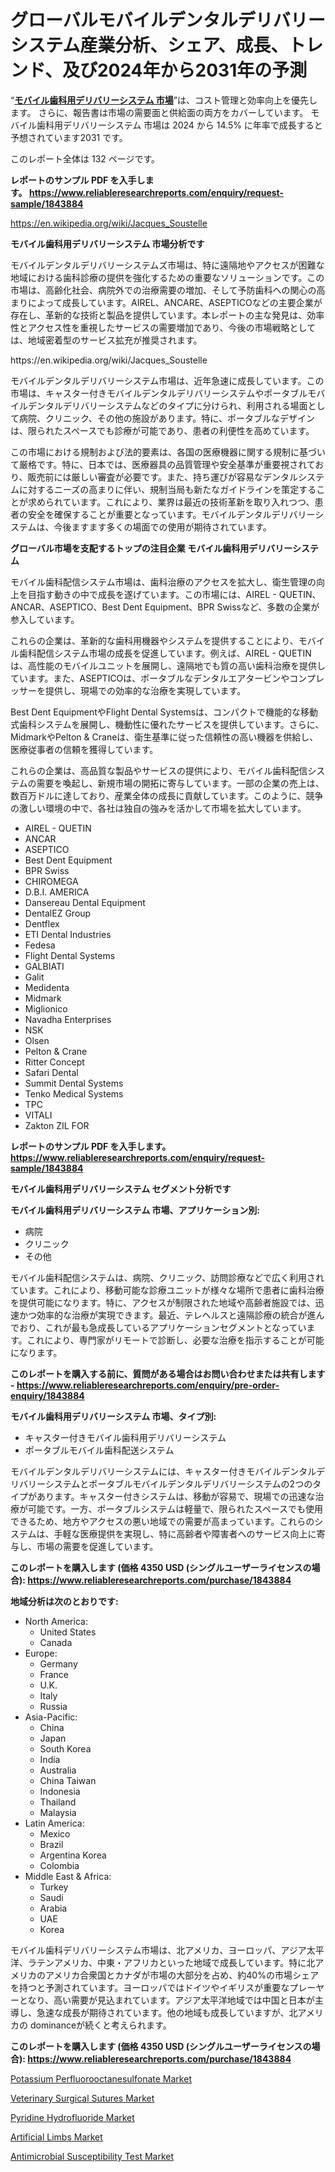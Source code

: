 <p><h1>グローバルモバイルデンタルデリバリーシステム産業分析、シェア、成長、トレンド、及び2024年から2031年の予測</h1></p><p>&ldquo;<strong><a href="https://www.reliableresearchreports.com/mobile-dental-delivery-systems-r1843884?utm_campaign=110&utm_medium=9&utm_source=Github&utm_content=ia&utm_term=08112024&utm_id=mobile-dental-delivery-systems">モバイル歯科用デリバリーシステム 市場</a></strong>&rdquo;は、コスト管理と効率向上を優先します。 さらに、報告書は市場の需要面と供給面の両方をカバーしています。 モバイル歯科用デリバリーシステム 市場は 2024 から 14.5% に年率で成長すると予想されています2031 です。</p>
<p>このレポート全体は 132 ページです。</p>
<p><strong>レポートのサンプル PDF を入手します。&nbsp;<a href="https://www.reliableresearchreports.com/enquiry/request-sample/1843884?utm_campaign=110&utm_medium=9&utm_source=Github&utm_content=ia&utm_term=08112024&utm_id=mobile-dental-delivery-systems">https://www.reliableresearchreports.com/enquiry/request-sample/1843884</a></strong></p>
<p><a href="https://en.wikipedia.org/wiki/Jacques_Soustelle?utm_campaign=110&utm_medium=9&utm_source=Github&utm_content=ia&utm_term=08112024&utm_id=mobile-dental-delivery-systems">https://en.wikipedia.org/wiki/Jacques_Soustelle</a></p>
<p><strong>モバイル歯科用デリバリーシステム 市場分析です</strong></p>
<p><p>モバイルデンタルデリバリーシステムズ市場は、特に遠隔地やアクセスが困難な地域における歯科診療の提供を強化するための重要なソリューションです。この市場は、高齢化社会、病院外での治療需要の増加、そして予防歯科への関心の高まりによって成長しています。AIREL、ANCARE、ASEPTICOなどの主要企業が存在し、革新的な技術と製品を提供しています。本レポートの主な発見は、効率性とアクセス性を重視したサービスの需要増加であり、今後の市場戦略としては、地域密着型のサービス拡充が推奨されます。</p></p>
<p>https://en.wikipedia.org/wiki/Jacques_Soustelle</p>
<p><p>モバイルデンタルデリバリーシステム市場は、近年急速に成長しています。この市場は、キャスター付きモバイルデンタルデリバリーシステムやポータブルモバイルデンタルデリバリーシステムなどのタイプに分けられ、利用される場面として病院、クリニック、その他の施設があります。特に、ポータブルなデザインは、限られたスペースでも診療が可能であり、患者の利便性を高めています。</p><p>この市場における規制および法的要素は、各国の医療機器に関する規制に基づいて厳格です。特に、日本では、医療器具の品質管理や安全基準が重要視されており、販売前には厳しい審査が必要です。また、持ち運びが容易なデンタルシステムに対するニーズの高まりに伴い、規制当局も新たなガイドラインを策定することが求められています。これにより、業界は最近の技術革新を取り入れつつ、患者の安全を確保することが重要となっています。モバイルデンタルデリバリーシステムは、今後ますます多くの場面での使用が期待されています。</p></p>
<p><strong>グローバル市場を支配するトップの注目企業 モバイル歯科用デリバリーシステム</strong></p>
<p><p>モバイル歯科配信システム市場は、歯科治療のアクセスを拡大し、衛生管理の向上を目指す動きの中で成長を遂げています。この市場には、AIREL - QUETIN、ANCAR、ASEPTICO、Best Dent Equipment、BPR Swissなど、多数の企業が参入しています。</p><p>これらの企業は、革新的な歯科用機器やシステムを提供することにより、モバイル歯科配信システム市場の成長を促進しています。例えば、AIREL - QUETINは、高性能のモバイルユニットを展開し、遠隔地でも質の高い歯科治療を提供しています。また、ASEPTICOは、ポータブルなデンタルエアタービンやコンプレッサーを提供し、現場での効率的な治療を実現しています。</p><p>Best Dent EquipmentやFlight Dental Systemsは、コンパクトで機能的な移動式歯科システムを展開し、機動性に優れたサービスを提供しています。さらに、MidmarkやPelton & Craneは、衛生基準に従った信頼性の高い機器を供給し、医療従事者の信頼を獲得しています。</p><p>これらの企業は、高品質な製品やサービスの提供により、モバイル歯科配信システムの需要を喚起し、新規市場の開拓に寄与しています。一部の企業の売上は、数百万ドルに達しており、産業全体の成長に貢献しています。このように、競争の激しい環境の中で、各社は独自の強みを活かして市場を拡大しています。</p></p>
<p><ul><li>AIREL - QUETIN</li><li>ANCAR</li><li>ASEPTICO</li><li>Best Dent Equipment</li><li>BPR Swiss</li><li>CHIROMEGA</li><li>D.B.I. AMERICA</li><li>Dansereau Dental Equipment</li><li>DentalEZ Group</li><li>Dentflex</li><li>ETI Dental Industries</li><li>Fedesa</li><li>Flight Dental Systems</li><li>GALBIATI</li><li>Galit</li><li>Medidenta</li><li>Midmark</li><li>Miglionico</li><li>Navadha Enterprises</li><li>NSK</li><li>Olsen</li><li>Pelton & Crane</li><li>Ritter Concept</li><li>Safari Dental</li><li>Summit Dental Systems</li><li>Tenko Medical Systems</li><li>TPC</li><li>VITALI</li><li>Zakton
    ZIL FOR</li></ul></p>
<p><strong>レポートのサンプル PDF を入手します。 <a href="https://www.reliableresearchreports.com/enquiry/request-sample/1843884?utm_campaign=110&utm_medium=9&utm_source=Github&utm_content=ia&utm_term=08112024&utm_id=mobile-dental-delivery-systems">https://www.reliableresearchreports.com/enquiry/request-sample/1843884</a></strong></p>
<p><strong>モバイル歯科用デリバリーシステム セグメント分析です</strong></p>
<p><strong>モバイル歯科用デリバリーシステム 市場、アプリケーション別:</strong></p>
<p><ul><li>病院</li><li>クリニック</li><li>その他</li></ul></p>
<p><p>モバイル歯科配信システムは、病院、クリニック、訪問診療などで広く利用されています。これにより、移動可能な診療ユニットが様々な場所で患者に歯科治療を提供可能になります。特に、アクセスが制限された地域や高齢者施設では、迅速かつ効率的な治療が実現できます。最近、テレヘルスと遠隔診療の統合が進んでおり、これが最も急成長しているアプリケーションセグメントとなっています。これにより、専門家がリモートで診断し、必要な治療を指示することが可能になります。</p></p>
<p><strong>このレポートを購入する前に、質問がある場合はお問い合わせまたは共有します - <a href="https://www.reliableresearchreports.com/enquiry/pre-order-enquiry/1843884?utm_campaign=110&utm_medium=9&utm_source=Github&utm_content=ia&utm_term=08112024&utm_id=mobile-dental-delivery-systems">https://www.reliableresearchreports.com/enquiry/pre-order-enquiry/1843884</a></strong></p>
<p><strong>モバイル歯科用デリバリーシステム 市場、タイプ別:</strong></p>
<p><ul><li>キャスター付きモバイル歯科用デリバリーシステム</li><li>ポータブルモバイル歯科配送システム</li></ul></p>
<p><p>モバイルデンタルデリバリーシステムには、キャスター付きモバイルデンタルデリバリーシステムとポータブルモバイルデンタルデリバリーシステムの2つのタイプがあります。キャスター付きシステムは、移動が容易で、現場での迅速な治療が可能です。一方、ポータブルシステムは軽量で、限られたスペースでも使用できるため、地方やアクセスの悪い地域での需要が高まっています。これらのシステムは、手軽な医療提供を実現し、特に高齢者や障害者へのサービス向上に寄与し、市場の需要を促進しています。</p></p>
<p><strong>このレポートを購入します (価格 4350 USD (シングルユーザーライセンスの場合): <a href="https://www.reliableresearchreports.com/purchase/1843884?utm_campaign=110&utm_medium=9&utm_source=Github&utm_content=ia&utm_term=08112024&utm_id=mobile-dental-delivery-systems">https://www.reliableresearchreports.com/purchase/1843884</a></strong></p>
<p><strong>地域分析は次のとおりです:</strong></p>
<p><ul>
    <li>
        North America:
        <ul>
            <li>United States</li>
            <li>Canada</li>
        </ul>
    </li>
    <li>
        Europe:
        <ul>
            <li>Germany</li>
            <li>France</li>
            <li>U.K.</li>
            <li>Italy</li>
            <li>Russia</li>
        </ul>
    </li>
    <li>
        Asia-Pacific:
        <ul>
            <li>China</li>
            <li>Japan</li>
            <li>South Korea</li>
            <li>India</li>
            <li>Australia</li>
            <li>China Taiwan</li>
            <li>Indonesia</li>
            <li>Thailand</li>
            <li>Malaysia</li>
        </ul>
    </li>
    <li>
        Latin America:
        <ul>
            <li>Mexico</li>
            <li>Brazil</li>
            <li>Argentina Korea</li>
            <li>Colombia</li>
        </ul>
    </li>
    <li>
        Middle East & Africa:
        <ul>
            <li>Turkey</li>
            <li>Saudi</li>
            <li>Arabia</li>
            <li>UAE</li>
            <li>Korea</li>
        </ul>
    </li>
    </ul></p>
<p><p>モバイル歯科デリバリーシステム市場は、北アメリカ、ヨーロッパ、アジア太平洋、ラテンアメリカ、中東・アフリカといった地域で成長しています。特に北アメリカのアメリカ合衆国とカナダが市場の大部分を占め、約40%の市場シェアを持つと予測されています。ヨーロッパではドイツやイギリスが重要なプレーヤーとなり、高い需要が見込まれています。アジア太平洋地域では中国と日本が主導し、急速な成長が期待されています。他の地域も成長していますが、北アメリカの dominanceが続くと考えられます。</p></p>
<p><strong>このレポートを購入します (価格 4350 USD (シングルユーザーライセンスの場合): <a href="https://www.reliableresearchreports.com/purchase/1843884?utm_campaign=110&utm_medium=9&utm_source=Github&utm_content=ia&utm_term=08112024&utm_id=mobile-dental-delivery-systems">https://www.reliableresearchreports.com/purchase/1843884</a></strong></p>
<p><p><a href="https://github.com/HeatherFernandez476/Market-Research-Report-List-1/blob/main/potassium-perfluorooctanesulfonate-market.md?utm_campaign=110&utm_medium=9&utm_source=Github&utm_content=ia&utm_term=08112024&utm_id=mobile-dental-delivery-systems">Potassium Perfluorooctanesulfonate Market</a></p><p><a href="https://issuu.com/reportprime-2/docs/veterinary-surgical-sutures-market-_ba4b44df9d8fff?utm_campaign=110&utm_medium=9&utm_source=Github&utm_content=ia&utm_term=08112024&utm_id=mobile-dental-delivery-systems">Veterinary Surgical Sutures Market</a></p><p><a href="https://github.com/kathiestrine5ty/Market-Research-Report-List-1/blob/main/pyridine-hydrofluoride-market.md?utm_campaign=110&utm_medium=9&utm_source=Github&utm_content=ia&utm_term=08112024&utm_id=mobile-dental-delivery-systems">Pyridine Hydrofluoride Market</a></p><p><a href="https://issuu.com/reportprime-2/docs/artificial-limbs-market-size-2030.p_ebbab13649502a?utm_campaign=110&utm_medium=9&utm_source=Github&utm_content=ia&utm_term=08112024&utm_id=mobile-dental-delivery-systems">Artificial Limbs Market</a></p><p><a href="https://issuu.com/reportprime-2/docs/antimicrobial-susceptibility-test-m_2241ac2836c550?utm_campaign=110&utm_medium=9&utm_source=Github&utm_content=ia&utm_term=08112024&utm_id=mobile-dental-delivery-systems">Antimicrobial Susceptibility Test Market</a></p></p>